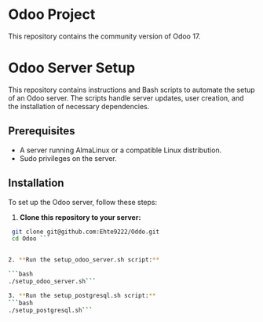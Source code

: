 # Odoo Project
This repository contains the community version of Odoo 17.
# Odoo Server Setup

This repository contains instructions and Bash scripts to automate the setup of an Odoo server. The scripts handle server updates, user creation, and the installation of necessary dependencies.

## Prerequisites

- A server running AlmaLinux or a compatible Linux distribution.
- Sudo privileges on the server.

## Installation

To set up the Odoo server, follow these steps:

1. **Clone this repository to your server:**

  ```bash
   git clone git@github.com:Ehte9222/Oddo.git
   cd Odoo ```


2. **Run the setup_odoo_server.sh script:**

 ```bash 
 ./setup_odoo_server.sh```

3. **Run the setup_postgresql.sh script:**
```bash
./setup_postgresql.sh```